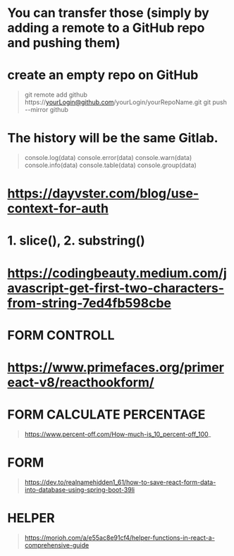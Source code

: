 # You can transfer those (simply by adding a remote to a GitHub repo and pushing them)
# create an empty repo on GitHub
> git remote add github https://yourLogin@github.com/yourLogin/yourRepoName.git
> git push --mirror github
# The history will be the same Gitlab.

> console.log(data)
> console.error(data)
> console.warn(data)
> console.info(data)
> console.table(data)
> console.group(data)

# https://dayvster.com/blog/use-context-for-auth
# 1. slice(), 2. substring()
# https://codingbeauty.medium.com/javascript-get-first-two-characters-from-string-7ed4fb598cbe

# FORM CONTROLL
# https://www.primefaces.org/primereact-v8/reacthookform/


# FORM CALCULATE PERCENTAGE
> https://www.percent-off.com/How-much-is_10_percent-off_100_

# FORM
> https://dev.to/realnamehidden1_61/how-to-save-react-form-data-into-database-using-spring-boot-39li

# HELPER
> https://morioh.com/a/e55ac8e91cf4/helper-functions-in-react-a-comprehensive-guide